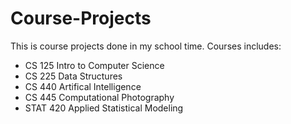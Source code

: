 # Course-Projects
This is course projects done in my school time. Courses includes:

- CS 125 Intro to Computer Science 
- CS 225 Data Structures
- CS 440 Artifical Intelligence
- CS 445 Computational Photography
- STAT 420 Applied Statistical Modeling
